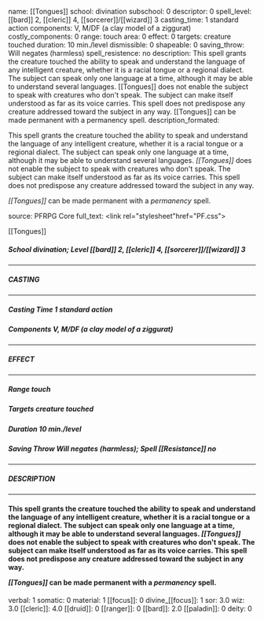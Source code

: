 name: [[Tongues]]
school: divination
subschool: 0
descriptor: 0
spell_level: [[bard]] 2, [[cleric]] 4, [[sorcerer]]/[[wizard]] 3
casting_time: 1 standard action
components: V, M/DF (a clay model of a ziggurat)
costly_components: 0
range: touch
area: 0
effect: 0
targets: creature touched
duration: 10 min./level
dismissible: 0
shapeable: 0
saving_throw: Will negates (harmless)
spell_resistence: no
description: This spell grants the creature touched the ability to speak and understand the language of any intelligent creature, whether it is a racial tongue or a regional dialect. The subject can speak only one language at a time, although it may be able to understand several languages. [[Tongues]] does not enable the subject to speak with creatures who don't speak. The subject can make itself understood as far as its voice carries. This spell does not predispose any creature addressed toward the subject in any way.  [[Tongues]] can be made permanent with a permanency spell.
description_formated: <p>This spell grants the creature touched the ability to speak and understand the language of any intelligent creature, whether it is a racial tongue or a regional dialect. The subject can speak only one language at a time, although it may be able to understand several languages. <i>[[Tongues]]</i> does not enable the subject to speak with creatures who don't speak. The subject can make itself understood as far as its voice carries. This spell does not predispose any creature addressed toward the subject in any way.</p><p><i>[[Tongues]]</i> can be made permanent with a <i>permanency</i> spell.</p>
source: PFRPG Core
full_text: <link rel="stylesheet"href="PF.css"><div class="heading"><p class="alignleft">[[Tongues]]</p><div style="clear: both;"></div></div><div><h5><b>School </b>divination; <b>Level </b>[[bard]] 2, [[cleric]] 4, [[sorcerer]]/[[wizard]] 3</h5></div><hr/><div><h5><b>CASTING</b></h5></div><hr/><div><h5><b>Casting Time </b>1 standard action</h5><h5><b>Components </b>V, M/DF (a clay model of a ziggurat)</h5></div><hr/><div><h5><b>EFFECT</b></h5></div><hr/><div><h5><b>Range </b>touch</h5><h5><b>Targets </b>creature touched</h5><h5><b>Duration </b>10 min./level</h5><h5><b>Saving Throw </b>Will negates (harmless); <b>Spell [[Resistance]] </b>no</h5></div><hr/><div><h5><b>DESCRIPTION</b></h5></div><hr/><div><h4><p>This spell grants the creature touched the ability to speak and understand the language of any intelligent creature, whether it is a racial tongue or a regional dialect. The subject can speak only one language at a time, although it may be able to understand several languages. <i>[[Tongues]]</i> does not enable the subject to speak with creatures who don't speak. The subject can make itself understood as far as its voice carries. This spell does not predispose any creature addressed toward the subject in any way.</p><p><i>[[Tongues]]</i> can be made permanent with a <i>permanency</i> spell.</p></h4></div>
verbal: 1
somatic: 0
material: 1
[[focus]]: 0
divine_[[focus]]: 1
sor: 3.0
wiz: 3.0
[[cleric]]: 4.0
[[druid]]: 0
[[ranger]]: 0
[[bard]]: 2.0
[[paladin]]: 0
deity: 0

